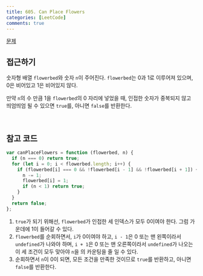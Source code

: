 ```yaml
---
title: 605. Can Place Flowers
categories: [LeetCode]
comments: true
---
```


[문제](https://leetcode.com/problems/can-place-flowers/)

## 접근하기

숫자형 배열 `flowerbed`와 숫자 `n`이 주어진다. `flowerbed`는 0과 1로 이루어져 있으며, 0은 비어있고 1은 비어있지 않다.

만약 `n`의 수 만큼 1을 `flowerbed`의 0 자리에 넣었을 때, 인접한 숫자가 중복되지 않고 띄엄띄엄 될 수 있으면 `true`를, 아니면 `false`를 반환한다.

<br>

## 참고 코드

```js
var canPlaceFlowers = function (flowerbed, n) {
  if (n === 0) return true;
  for (let i = 0; i < flowerbed.length; i++) {
    if (flowerbed[i] === 0 && !flowerbed[i - 1] && !flowerbed[i + 1]) {
      n -= 1;
      flowerbed[i] = 1;
      if (n < 1) return true;
    }
  }
  return false;
};
```

1. `true`가 되기 위해선, `flowerbed`가 인접한 세 인덱스가 모두 0이여야 한다. 그럼 가운데에 1이 들어갈 수 있다.
2. `flowerbed`를 순회하면서, `i`가 0이여야 하고, `i - 1`은 0 또는 맨 왼쪽이라서 `undefined`가 나와야 하며, `i + 1`은 0 또는 맨 오른쪽이라서 `undefined`가 나오는 이 세 조건이 모두 맞아야 `n`을 의 카운팅을 줄 일 수 있다.
3. 순회하면서 `n`이 0이 되면, 모든 조건을 만족한 것이므로 `true`를 반환하고, 아니면 `false`를 반환한다.
